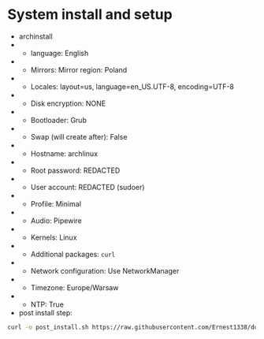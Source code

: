 # System install and setup

- archinstall
- - language: English
- - Mirrors: Mirror region: Poland
- - Locales: layout=us, language=en_US.UTF-8, encoding=UTF-8
- - Disk encryption: NONE
- - Bootloader: Grub
- - Swap (will create after): False
- - Hostname: archlinux
- - Root password: REDACTED
- - User account: REDACTED (sudoer)
- - Profile: Minimal
- - Audio: Pipewire
- - Kernels: Linux
- - Additional packages: `curl`
- - Network configuration: Use NetworkManager
- - Timezone: Europe/Warsaw
- - NTP: True
- post install step:
```bash
curl -o post_install.sh https://raw.githubusercontent.com/Ernest1338/dotfiles/main/post_install.sh && bash post_install.sh && rm post_install.sh && reboot
```
